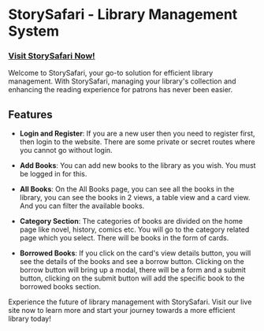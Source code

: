 # StorySafari - Library Management System


### [Visit StorySafari Now!](https://www.storysafari.com)

Welcome to StorySafari, your go-to solution for efficient library management. With StorySafari, managing your library's collection and enhancing the reading experience for patrons has never been easier. 

## Features

- **Login and Register**: If you are a new user then you need to register first, then login to the website. There are some private or secret routes where you cannot go without login.

- **Add Books**: You can add new books to the library as you wish. You must be logged in for this.

- **All Books**: On the All Books page, you can see all the books in the library, you can see the books in 2 views, a table view and a card view. And you can filter the available books.

- **Category Section**: The categories of books are divided on the home page like novel, history, comics etc. You will go to the category related page which you select. There will be books in the form of cards.

- **Borrowed Books**: If you click on the card's view details button, you will see the details of the books and see a borrow button. Clicking on the borrow button will bring up a modal, there will be a form and a submit button, clicking on the submit button will add the specific book to the borrowed books section.

Experience the future of library management with StorySafari. Visit our live site now to learn more and start your journey towards a more efficient library today!
